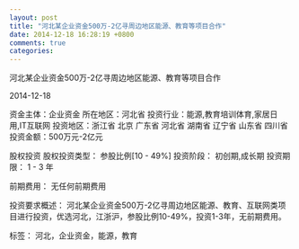 ```yaml
---
layout: post
title: "河北某企业资金500万-2亿寻周边地区能源、教育等项目合作"
date: 2014-12-18 16:28:19 +0800
comments: true
categories: 
---
```

河北某企业资金500万-2亿寻周边地区能源、教育等项目合作



2014-12-18

资金主体：企业资金
所在地区：河北省
投资行业：能源,教育培训体育,家居日用,IT互联网
投资地区：浙江省 北京 广东省 河北省 湖南省 辽宁省 山东省 四川省
投资金额：500万元-2亿元

股权投资
股权投资类型：
                            参股比例[10 - 49%] 
                                                                                投资阶段：
                            初创期,成长期 
                                                                                                                                        投资期限：
                            1 - 3 年

前期费用：
无任何前期费用

投资要求概述：
河北某企业资金500万-2亿寻周边地区能源、教育、互联网类项目进行投资，优选河北，江浙沪，参股比例10-49%，投资1-3年，无前期费用。

标签：
河北，企业资金，能源，教育

